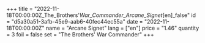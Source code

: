 +++
title = "2022-11-18T00:00:00Z_The_Brothers'_War_Commander_Arcane_Signet_[en]_false"
id = "d5a30a51-3afb-45e9-aab6-40fec44ec55a"
date = "2022-11-18T00:00:00Z"
name = "Arcane Signet"
lang = ["en"]
price = "1.46"
quantity = 3
foil = false
set = "The Brothers' War Commander"
+++
